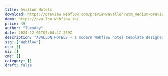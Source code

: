 ```yaml
---
title: Avallon Hotels
download: https://preview.webflow.com/preview/avallon?utm_medium=preview_link&utm_source=designer&utm_content=avallon&preview=0fb4ee868d3951cfd8cefc41c8e3b8fa&workflow=preview
demo: https://avallon.webflow.io/
price: 49
author: "Tuesday"
date: 2024-12-01T05:04:47.239Z
description: "AVALLON HOTELS - a modern Webflow hotel template designed by Tuesday for boutique hotels, resorts, and family-run inns. Featuring a responsive hotel website design, it includes a room listing page, restaurant & bar section, spa and wellness page, exclusive experiences, and more—perfect for creating a luxurious, SEO-optimized hotel website that drives bookings."
ssg: ["Webflow"]
css: []
ui: []
cms: []
category: []
draft: false
---
```

